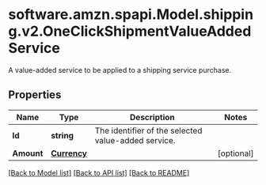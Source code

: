 # software.amzn.spapi.Model.shipping.v2.OneClickShipmentValueAddedService
A value-added service to be applied to a shipping service purchase.

## Properties

Name | Type | Description | Notes
------------ | ------------- | ------------- | -------------
**Id** | **string** | The identifier of the selected value-added service. | 
**Amount** | [**Currency**](Currency.md) |  | [optional] 

[[Back to Model list]](../README.md#documentation-for-models) [[Back to API list]](../README.md#documentation-for-api-endpoints) [[Back to README]](../README.md)

